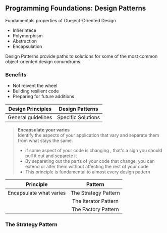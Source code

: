 ## Programming Foundations: Design Patterns

Fundamentals properties of Obeject-Oriented Design
* Inherintece
* Polymorphism
* Abstraction
* Encapsulation

Design Patterns provide paths to solutions for some of the most common object-oriented design conundrums.

### Benefits
* Not reivent the wheel
* Building resilient code
* Preparing for future additions

| **Design Principles**  | **Design Patterns** |
| -------------          |:-------------:      |
| General guidelines     | Specific Solutions  |

> **Encapsulate your varies**  
> Identify the aspects of your application that vary and separate them from what stays the same.
> * if some aspect of your code is changing , that's a sign you should pull it out and separete it
> * By separeting out the parts of your code that change, you can extend or alter them without affecting the rest of your code
> * This principle is fundamental to almost every design pattern

| **Principle**            | **Pattern**           |
| -------------			       | :-------------:       |
| Encapsulate what varies  | The Strategy Pattern  |
|						               | The Iterator Pattern  |
|						               | The Factory Pattern   |

### The Strategy Pattern
